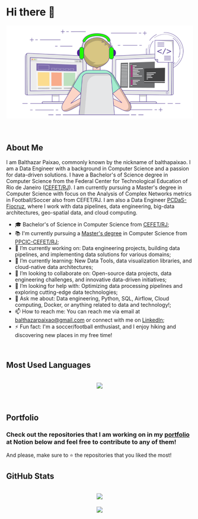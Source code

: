 # Hi there 👋

<div align="center"> 
  <img src="imgs/programming.gif" />
</div>
<br>
<br>

## About Me

I am Balthazar Paixao, commonly known by the nickname of balthapaixao. I am a Data Engineer with a background in Computer Science and a passion for data-driven solutions. I have a Bachelor's of Science degree in Computer Science from the Federal Center for Technological Education of Rio de Janeiro ([CEFET/RJ](http://www.cefet-rj.br/index.php/english-version)). I am currently pursuing a Master's degree in Computer Science with focus on the Analysis of Complex Networks metrics in Football/Soccer also from CEFET/RJ. I am also a Data Engineer [PCDaS-Fiocruz](https://pcdas.icict.fiocruz.br/), where I work with data pipelines, data engineering, big-data architectures, geo-spatial data, and cloud computing.

- 🎓 Bachelor's of Science in Computer Science from [CEFET/RJ](http://www.cefet-rj.br/index.php/english-version);
- 📚 I'm currently pursuing a [Master's degree](https://github.com/balthapaixao/football-networks/) in Computer Science from [PPCIC-CEFET/RJ](https://eic.cefet-rj.br/portal/);
- 🔭 I’m currently working on: Data engineering projects, building data pipelines, and implementing data solutions for various domains;
- 🌱 I’m currently learning: New Data Tools, data visualization libraries, and cloud-native data architectures;
- 👯 I’m looking to collaborate on: Open-source data projects, data engineering challenges, and innovative data-driven initiatives;
- 🤔 I’m looking for help with: Optimizing data processing pipelines and exploring cutting-edge data technologies;
- 💬 Ask me about: Data engineering, Python, SQL, Airflow, Cloud computing, Docker, or anything related to data and technology!;
- 📫 How to reach me: You can reach me via email at balthazarpaixao@gmail.com or connect with me on [LinkedIn](https://www.linkedin.com/in/balthapaixao/);
- ⚡ Fun fact: I'm a soccer/football enthusiast, and I enjoy hiking and discovering new places in my free time!

<br>

## Most Used Languages

<br>
<div align="center">
  <img src="https://github-readme-stats.anuraghazra1.vercel.app/api/top-langs/?username=balthapaixao&layout=compact&theme=material-palenight" />
</div>
<br>
<br>

## Portfolio

### Check out the repositories that I am working on in my [portfolio](https://balthapaixao.notion.site/Balthazar-Paixao-s-Portfolio-e7627efc0c364031b3a99bf5833e48bd?pvs=4) at Notion below and feel free to contribute to any of them!

And please, make sure to ⭐ the repositories that you liked the most!

## GitHub Stats

<br>
<div align="center">
  <img src="https://github-readme-stats.vercel.app/api?username=balthapaixao&show_icons=true&theme=material-palenight" />
<br>
<br>
  <img src="https://github-readme-streak-stats.herokuapp.com/?user=balthapaixao&theme=material-palenight"/>
</div>
